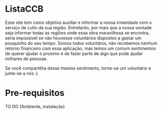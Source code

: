 # ListaCCB

Esse site tem como objetivo auxiliar e informar a nossa irmandade com o serviço de culto da sua região. Entretanto, por mais que a nossa vontade seja informar todas as regiões onde essa obra maravilhosa se encontra, seria impossivel se não houvesse voluntários dispostos a gastar um pouquinho do seu tempo. Somos todos voluntáros, não recebemos nenhum retorno financeiro com essa aplicação, mas temos um comum sentimentos de querer ajudar o proximo e de fazer parte de algo que pode ajudar milhares de pessoas.

Se você compartilha desse mesmo sentimento, torne-se um voluntário e junte-se a nós :)

# Pre-requisitos
TO DO (Ambiente, instalação)